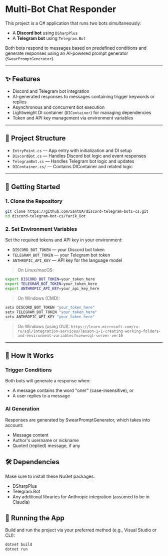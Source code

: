 # Multi-Bot Chat Responder

This project is a C# application that runs two bots simultaneously:
- A **Discord bot** using `DSharpPlus`
- A **Telegram bot** using `Telegram.Bot`

Both bots respond to messages based on predefined conditions and generate responses using an AI-powered prompt generator (`SwearPromptGenerator`).

---

## ✨ Features

- Discord and Telegram bot integration
- AI-generated responses to messages containing trigger keywords or replies
- Asynchronous and concurrent bot execution
- Lightweight DI container (`DIContainer`) for managing dependencies
- Token and API key management via environment variables

---

## 📁 Project Structure
- `EntryPoint.cs` — App entry with initialization and DI setup
- `DiscordBot.cs` — Handles Discord bot logic and event responses
- `TelegramBot.cs` — Handles Telegram bot logic and updates
- `DIContainer.cs/` — Contains DIContainer and related logic

---

## 🚀 Getting Started

### 1. Clone the Repository

```bash
git clone https://github.com/5antUA/discord-telegram-bots-cs.git
cd discord-telegram-bot-cs/Yarik_Bot
```

### 2. Set Environment Variables
Set the required tokens and API key in your environment:

- `DISCORD_BOT_TOKEN` — your Discord bot token
- `TELEGRAM_BOT_TOKEN` — your Telegram bot token
- `ANTHROPIC_API_KEY` — API key for the language model

> On Linux/macOS:
```bash
export DISCORD_BOT_TOKEN=your_token_here
export TELEGRAM_BOT_TOKEN=your_token_here
export ANTHROPIC_API_KEY=your_api_key_here
```
> On Windows (CMD):
```bash
setx DISCORD_BOT_TOKEN "your_token_here"
setx TELEGRAM_BOT_TOKEN "your_token_here"
setx ANTHROPIC_API_KEY "your_token_here"
```
> On Windows (using GUI):
```https://learn.microsoft.com/ru-ru/sql/integration-services/lesson-1-1-creating-working-folders-and-environment-variables?view=sql-server-ver16```

---

## 🧠 How It Works
### Trigger Conditions
Both bots will generate a response when:

- A message contains the word "олег" (case-insensitive), or
- A user replies to a message

### AI Generation
Responses are generated by SwearPromptGenerator, which takes into account:

- Message content
- Author's username or nickname
- Quoted (replied) message, if any

## 🛠 Dependencies
Make sure to install these NuGet packages:

- DSharpPlus
- Telegram.Bot
- Any additional libraries for Anthropic integration (assumed to be in Claudia)

## 🔄 Running the App
Build and run the project via your preferred method (e.g., Visual Studio or CLI):
```bash
dotnet build
dotnet run
```

